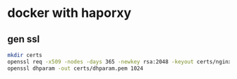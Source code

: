 # docker with haporxy

## gen ssl
```bash
mkdir certs
openssl req -x509 -nodes -days 365 -newkey rsa:2048 -keyout certs/nginx-selfsigned.key -out certs/nginx-selfsigned.crt
openssl dhparam -out certs/dhparam.pem 1024
```
